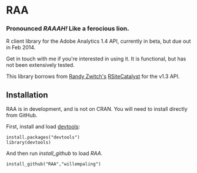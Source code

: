 RAA
===============

### Pronounced _RAAAH!_ Like a ferocious lion.

R client library for the Adobe Analytics 1.4 API, currently in beta, but due out in Feb 2014.

Get in touch with me if you're interested in using it. It is functional, but has not been extensively tested.

This library borrows from [Randy Zwitch's](https://github.com/randyzwitch) [RSiteCatalyst](https://github.com/randyzwitch/RSiteCatalyst) for the v1.3 API.

## Installation

RAA is in development, and is not on CRAN. You will need to install directly from GitHub.

First, install and load [devtools](https://www.google.com):

```
install.packages("devtools")
library(devtools)
```
And then run _install_github_ to load _RAA_.
```
install_github("RAA","willempaling")
```